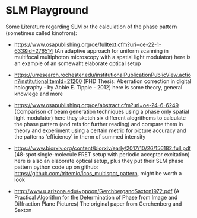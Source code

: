 # SLM Playground


Some Literature regarding SLM or the calculation of the phase pattern (sometimes called kinofrom):
- https://www.osapublishing.org/oe/fulltext.cfm?uri=oe-22-1-633&id=276514 (An adaptive approach for uniform scanning in multifocal multiphoton microscopy with a spatial light modulator) here is an example of an somewaht elaborate optical setup
- https://urresearch.rochester.edu/institutionalPublicationPublicView.action?institutionalItemId=21200 (PHD Thesis: Aberration correction in digital holography - by Abbie E. Tippie - 2012) here is some theory, general knowlege and more
- https://www.osapublishing.org/oe/abstract.cfm?uri=oe-24-6-6249 (Comparison of beam generation techniques using a phase only spatial light modulator) here they sketch six different alogrithems to calculate the phase pattern (and refs for further reading) and compare them in theory and experiment using a certain metric for picture accuracy and the patterns 'efficiency' in therm of summed intensity
- https://www.biorxiv.org/content/biorxiv/early/2017/10/26/156182.full.pdf (48-spot single-molecule FRET setup with periodic acceptor excitation) here is also an elaborate optical setup, plus they put their SLM phase pattern python code up on github: https://github.com/tritemio/lcos_multispot_pattern, might be worth a look


- http://www.u.arizona.edu/~ppoon/GerchbergandSaxton1972.pdf (A Practical Algorithm for the Determination of Phase from Image and Diffraction Plane Pictures) The original paper from Gerchenberg and Saxton

